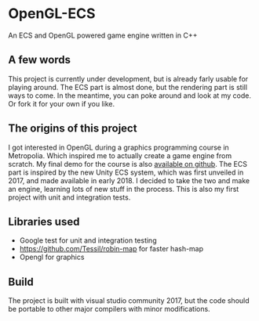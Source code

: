 # OpenGL-ECS
An ECS and OpenGL powered game engine written in C++


## A few words
This project is currently under development, but is already farly usable for playing around.
The ECS part is almost done, but the rendering part is still ways to come. In the meantime, you can poke around and look at my code. Or fork it for your own if you like.
 
 
## The origins of this project
I got interested in OpenGL during a graphics programming course in Metropolia. Which inspired me to actually create a game engine from scratch. My final demo for the course is also [available on github](https://github.com/Nominom/opengl-demo). The ECS part is inspired by the new Unity ECS system, which was first unveiled in 2017, and made available in early 2018. I decided to take the two and make an engine, learning lots of new stuff in the process. This is also my first project with unit and integration tests. 


## Libraries used
- Google test for unit and integration testing
- https://github.com/Tessil/robin-map for faster hash-map
- Opengl for graphics

## Build
The project is built with visual studio community 2017, but the code should be portable to other major compilers with minor modifications.
